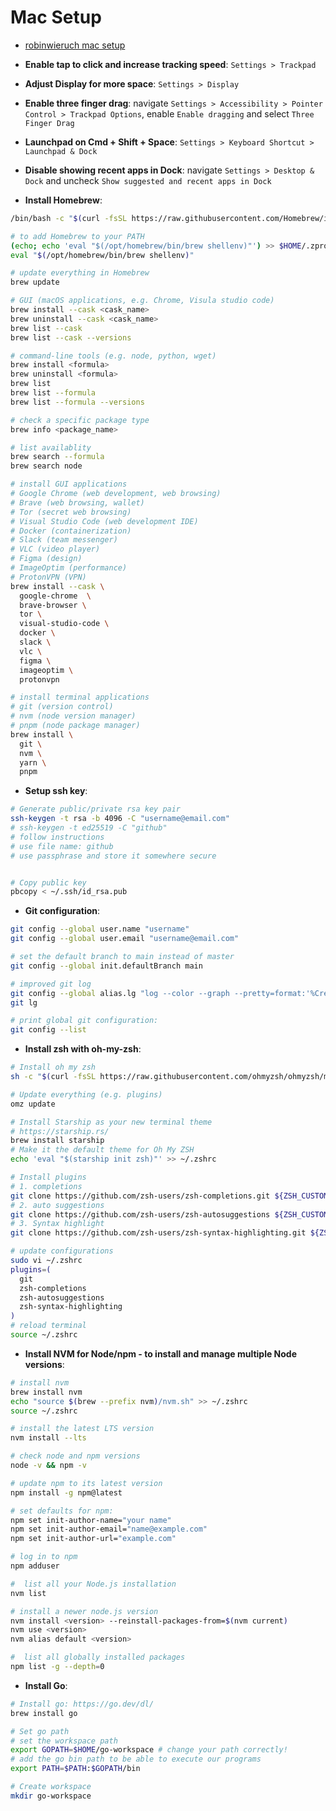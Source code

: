 # Mac Setup

- [robinwieruch mac setup](https://www.robinwieruch.de/mac-setup-web-development/)
- **Enable tap to click and increase tracking speed**: `Settings > Trackpad`
- **Adjust Display for more space**: `Settings > Display`
- **Enable three finger drag**: navigate `Settings > Accessibility > Pointer Control > Trackpad Options`, enable `Enable dragging` and select `Three Finger Drag`
- **Launchpad on Cmd + Shift + Space**: `Settings > Keyboard Shortcut > Launchpad & Dock`
- **Disable showing recent apps in Dock**: navigate `Settings > Desktop & Dock` and uncheck `Show suggested and recent apps in Dock`

- **Install Homebrew**:

```sh
/bin/bash -c "$(curl -fsSL https://raw.githubusercontent.com/Homebrew/install/HEAD/install.sh)"

# to add Homebrew to your PATH
(echo; echo 'eval "$(/opt/homebrew/bin/brew shellenv)"') >> $HOME/.zprofile
eval "$(/opt/homebrew/bin/brew shellenv)"

# update everything in Homebrew
brew update

# GUI (macOS applications, e.g. Chrome, Visula studio code)
brew install --cask <cask_name>
brew uninstall --cask <cask_name>
brew list --cask
brew list --cask --versions

# command-line tools (e.g. node, python, wget)
brew install <formula>
brew uninstall <formula>
brew list
brew list --formula
brew list --formula --versions

# check a specific package type
brew info <package_name>

# list availablity
brew search --formula
brew search node

# install GUI applications
# Google Chrome (web development, web browsing)
# Brave (web browsing, wallet)
# Tor (secret web browsing)
# Visual Studio Code (web development IDE)
# Docker (containerization)
# Slack (team messenger)
# VLC (video player)
# Figma (design)
# ImageOptim (performance)
# ProtonVPN (VPN)
brew install --cask \
  google-chrome  \
  brave-browser \
  tor \
  visual-studio-code \
  docker \
  slack \
  vlc \
  figma \
  imageoptim \
  protonvpn

# install terminal applications
# git (version control)
# nvm (node version manager)
# pnpm (node package manager)
brew install \
  git \
  nvm \
  yarn \
  pnpm
```

- **Setup ssh key**:

```sh
# Generate public/private rsa key pair
ssh-keygen -t rsa -b 4096 -C "username@email.com"
# ssh-keygen -t ed25519 -C "github"
# follow instructions
# use file name: github
# use passphrase and store it somewhere secure


# Copy public key
pbcopy < ~/.ssh/id_rsa.pub
```

- **Git configuration**:

```sh
git config --global user.name "username"
git config --global user.email "username@email.com"

# set the default branch to main instead of master
git config --global init.defaultBranch main

# improved git log
git config --global alias.lg "log --color --graph --pretty=format:'%Cred%h%Creset -%C(yellow)%d%Creset %s %Cgreen(%cr) %C(bold blue)<%an>%Creset' --abbrev-commit"
git lg

# print global git configuration:
git config --list
```

- **Install zsh with oh-my-zsh**:

```sh
# Install oh my zsh
sh -c "$(curl -fsSL https://raw.githubusercontent.com/ohmyzsh/ohmyzsh/master/tools/install.sh)"

# Update everything (e.g. plugins)
omz update

# Install Starship as your new terminal theme
# https://starship.rs/
brew install starship
# Make it the default theme for Oh My ZSH
echo 'eval "$(starship init zsh)"' >> ~/.zshrc

# Install plugins
# 1. completions
git clone https://github.com/zsh-users/zsh-completions.git ${ZSH_CUSTOM:-~/.oh-my-zsh/custom}/plugins/zsh-completions
# 2. auto suggestions
git clone https://github.com/zsh-users/zsh-autosuggestions ${ZSH_CUSTOM:-~/.oh-my-zsh/custom}/plugins/zsh-autosuggestions
# 3. Syntax highlight
git clone https://github.com/zsh-users/zsh-syntax-highlighting.git ${ZSH_CUSTOM:-~/.oh-my-zsh/custom}/plugins/zsh-syntax-highlighting

# update configurations
sudo vi ~/.zshrc
plugins=(
  git
  zsh-completions
  zsh-autosuggestions
  zsh-syntax-highlighting
)
# reload terminal
source ~/.zshrc
```

- **Install NVM for Node/npm - to install and manage multiple Node versions**:

```sh
# install nvm
brew install nvm
echo "source $(brew --prefix nvm)/nvm.sh" >> ~/.zshrc
source ~/.zshrc

# install the latest LTS version
nvm install --lts

# check node and npm versions
node -v && npm -v

# update npm to its latest version
npm install -g npm@latest

# set defaults for npm:
npm set init-author-name="your name"
npm set init-author-email="name@example.com"
npm set init-author-url="example.com"

# log in to npm
npm adduser

#  list all your Node.js installation
nvm list

# install a newer node.js version
nvm install <version> --reinstall-packages-from=$(nvm current)
nvm use <version>
nvm alias default <version>

#  list all globally installed packages
npm list -g --depth=0
```

- **Install Go**:

```sh
# Install go: https://go.dev/dl/
brew install go

# Set go path
# set the workspace path
export GOPATH=$HOME/go-workspace # change your path correctly!
# add the go bin path to be able to execute our programs
export PATH=$PATH:$GOPATH/bin

# Create workspace
mkdir go-workspace
```
